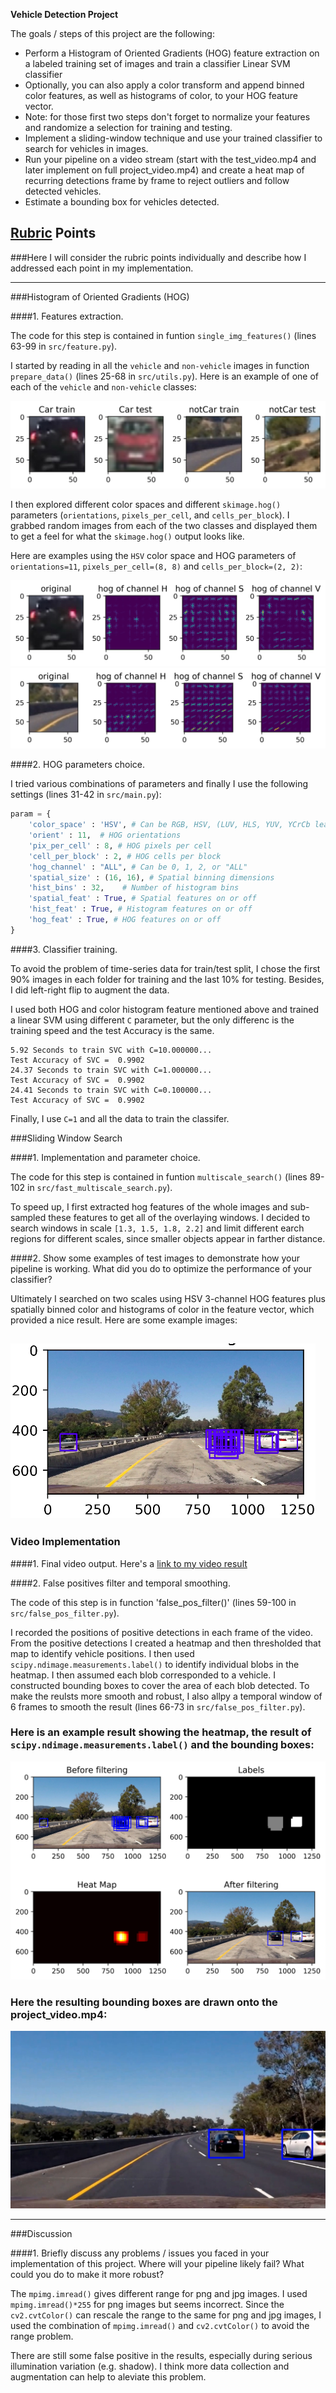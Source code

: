 **Vehicle Detection Project**

The goals / steps of this project are the following:

* Perform a Histogram of Oriented Gradients (HOG) feature extraction on a labeled training set of images and train a classifier Linear SVM classifier
* Optionally, you can also apply a color transform and append binned color features, as well as histograms of color, to your HOG feature vector. 
* Note: for those first two steps don't forget to normalize your features and randomize a selection for training and testing.
* Implement a sliding-window technique and use your trained classifier to search for vehicles in images.
* Run your pipeline on a video stream (start with the test_video.mp4 and later implement on full project_video.mp4) and create a heat map of recurring detections frame by frame to reject outliers and follow detected vehicles.
* Estimate a bounding box for vehicles detected.

[//]: # (Image References)
[image1]: ./output_images/car_not_car.jpg
[image2]: ./output_images/car_hog.jpg
[image3]: ./output_images/notcar_hog.jpg
[image4]: ./output_images/bbox.png
[image5]: ./output_images/false_pos_filter.jpg
[image6]: ./output_images/result.png


## [Rubric](https://review.udacity.com/#!/rubrics/513/view) Points
###Here I will consider the rubric points individually and describe how I addressed each point in my implementation.  

---

###Histogram of Oriented Gradients (HOG)

####1. Features extraction.

The code for this step is contained in funtion `single_img_features()` (lines 63-99 in `src/feature.py`).  

I started by reading in all the `vehicle` and `non-vehicle` images in function `prepare_data()` (lines 25-68 in `src/utils.py`).  Here is an example of one of each of the `vehicle` and `non-vehicle` classes:

![alt text][image1]

I then explored different color spaces and different `skimage.hog()` parameters (`orientations`, `pixels_per_cell`, and `cells_per_block`).  I grabbed random images from each of the two classes and displayed them to get a feel for what the `skimage.hog()` output looks like.

Here are examples using the `HSV` color space and HOG parameters of `orientations=11`, `pixels_per_cell=(8, 8)` and `cells_per_block=(2, 2)`:

![alt text][image2]
![alt text][image3]

####2. HOG parameters choice.

I tried various combinations of parameters and finally I use the following settings  (lines 31-42 in `src/main.py`):

```python
param = {
    'color_space' : 'HSV', # Can be RGB, HSV, (LUV, HLS, YUV, YCrCb leads to Nan for PNG image)
    'orient' : 11,  # HOG orientations
    'pix_per_cell' : 8, # HOG pixels per cell
    'cell_per_block' : 2, # HOG cells per block
    'hog_channel' : "ALL", # Can be 0, 1, 2, or "ALL"
    'spatial_size' : (16, 16), # Spatial binning dimensions
    'hist_bins' : 32,    # Number of histogram bins
    'spatial_feat' : True, # Spatial features on or off
    'hist_feat' : True, # Histogram features on or off
    'hog_feat' : True, # HOG features on or off
}
```

####3. Classifier training.

To avoid the problem of time-series data for train/test split, I chose the first 90% images in each folder for training and the last 10% for testing. Besides, I did left-right flip to augment the data.

I used both HOG and color histogram feature mentioned above and trained a linear SVM using different `C` parameter, but the only differenc is the training speed and the test Accuracy is the same.
```
5.92 Seconds to train SVC with C=10.000000...
Test Accuracy of SVC =  0.9902
24.37 Seconds to train SVC with C=1.000000...
Test Accuracy of SVC =  0.9902
24.41 Seconds to train SVC with C=0.100000...
Test Accuracy of SVC =  0.9902
```
Finally, I use `C=1` and all the data to train the classifer.

###Sliding Window Search

####1. Implementation and parameter choice.

The code for this step is contained in funtion `multiscale_search()` (lines 89-102 in `src/fast_multiscale_search.py`).  

To speed up, I first extracted hog features of the whole images and sub-sampled these features to get all of the overlaying windows. I decided to search windows in scale `[1.3, 1.5, 1.8, 2.2]` and limit different earch regions for different scales, since smaller objects appear in farther distance.


####2. Show some examples of test images to demonstrate how your pipeline is working.  What did you do to optimize the performance of your classifier?

Ultimately I searched on two scales using HSV 3-channel HOG features plus spatially binned color and histograms of color in the feature vector, which provided a nice result.  Here are some example images:

![alt text][image4]
---

### Video Implementation

####1. Final video output. 
Here's a [link to my video result](https://youtu.be/FHHEedd39wk)


####2. False positives filter and temporal smoothing.

The code of this step is in function 'false_pos_filter()' (lines 59-100 in `src/false_pos_filter.py`).  

I recorded the positions of positive detections in each frame of the video.  From the positive detections I created a heatmap and then thresholded that map to identify vehicle positions.  I then used `scipy.ndimage.measurements.label()` to identify individual blobs in the heatmap.  I then assumed each blob corresponded to a vehicle.  I constructed bounding boxes to cover the area of each blob detected.  To make the reulsts more smooth and robust, I also allpy a temporal window of 6 frames to smooth the result (lines 66-73 in `src/false_pos_filter.py`).

### Here is an example result showing the heatmap, the result of `scipy.ndimage.measurements.label()` and the bounding boxes:
![alt text][image5]

### Here the resulting bounding boxes are drawn onto the project_video.mp4:
![alt text][image6]


---

###Discussion

####1. Briefly discuss any problems / issues you faced in your implementation of this project.  Where will your pipeline likely fail?  What could you do to make it more robust?

The `mpimg.imread()` gives different range for png and jpg images. I used `mpimg.imread()*255` for png images but seems incorrect. Since the `cv2.cvtColor()` can rescale the range to the same for png and jpg images, I used the combination of `mpimg.imread()` and `cv2.cvtColor()` to avoid the range problem.

There are still some false positive in the results, especially during serious illumination variation (e.g. shadow). I think more data collection and augmentation can help to aleviate this problem.

